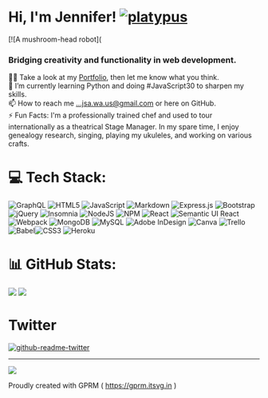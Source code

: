 # Hi, I'm Jennifer! [![platypus](https://user-images.githubusercontent.com/110498167/222936054-fb44a004-87e4-46d5-8aec-5e6370c2f86c.png)](https://portfolio-jah.herokuapp.com/)
[![A mushroom-head robot](
### Bridging creativity and functionality in web development.<br>
👨‍💻 Take a look at my [Portfolio](https://portfolio-jah.herokuapp.com/), then let me know what you think.<br>🌱 I’m currently learning Python and doing #JavaScript30 to sharpen my skills.<br>📫 How to reach me ...jsa.wa.us@gmail.com or here on GitHub.<br>⚡ Fun Facts: I'm a professionally trained chef and used to tour internationally as a theatrical Stage Manager. In my spare time, I enjoy genealogy research, singing, playing my ukuleles, and working on various crafts.<br>

# 💻 Tech Stack:
![GraphQL](https://img.shields.io/badge/-GraphQL-E10098?style=for-the-badge&logo=graphql&logoColor=white) ![HTML5](https://img.shields.io/badge/html5-%23E34F26.svg?style=for-the-badge&logo=html5&logoColor=white) ![JavaScript](https://img.shields.io/badge/javascript-%23323330.svg?style=for-the-badge&logo=javascript&logoColor=%23F7DF1E) ![Markdown](https://img.shields.io/badge/markdown-%23000000.svg?style=for-the-badge&logo=markdown&logoColor=white) ![Express.js](https://img.shields.io/badge/express.js-%23404d59.svg?style=for-the-badge&logo=express&logoColor=%2361DAFB) ![Bootstrap](https://img.shields.io/badge/bootstrap-%23563D7C.svg?style=for-the-badge&logo=bootstrap&logoColor=white) ![jQuery](https://img.shields.io/badge/jquery-%230769AD.svg?style=for-the-badge&logo=jquery&logoColor=white) ![Insomnia](https://img.shields.io/badge/Insomnia-black?style=for-the-badge&logo=insomnia&logoColor=5849BE) ![NodeJS](https://img.shields.io/badge/node.js-6DA55F?style=for-the-badge&logo=node.js&logoColor=white) ![NPM](https://img.shields.io/badge/NPM-%23000000.svg?style=for-the-badge&logo=npm&logoColor=white) ![React](https://img.shields.io/badge/react-%2320232a.svg?style=for-the-badge&logo=react&logoColor=%2361DAFB) ![Semantic UI React](https://img.shields.io/badge/Semantic%20UI%20React-%2335BDB2.svg?style=for-the-badge&logo=SemanticUIReact&logoColor=white) ![Webpack](https://img.shields.io/badge/webpack-%238DD6F9.svg?style=for-the-badge&logo=webpack&logoColor=black) ![MongoDB](https://img.shields.io/badge/MongoDB-%234ea94b.svg?style=for-the-badge&logo=mongodb&logoColor=white) ![MySQL](https://img.shields.io/badge/mysql-%2300f.svg?style=for-the-badge&logo=mysql&logoColor=white) ![Adobe InDesign](https://img.shields.io/badge/Adobe%20InDesign-49021F?style=for-the-badge&logo=adobeindesign&logoColor=white) ![Canva](https://img.shields.io/badge/Canva-%2300C4CC.svg?style=for-the-badge&logo=Canva&logoColor=white) ![Trello](https://img.shields.io/badge/Trello-%23026AA7.svg?style=for-the-badge&logo=Trello&logoColor=white) ![Babel](https://img.shields.io/badge/Babel-F9DC3e?style=for-the-badge&logo=babel&logoColor=black)![CSS3](https://img.shields.io/badge/css3-%231572B6.svg?style=for-the-badge&logo=css3&logoColor=white) ![Heroku](https://img.shields.io/badge/heroku-%23430098.svg?style=for-the-badge&logo=heroku&logoColor=white)
# 📊 GitHub Stats:
![](https://github-readme-stats.vercel.app/api?username=jsalexan&theme=merko&hide_border=false&include_all_commits=false&count_private=false)
![](https://github-readme-streak-stats.herokuapp.com/?user=jsalexan&theme=merko)<br/>

# Twitter
[![github-readme-twitter](https://github-readme-twitter.gazf.vercel.app/api?id=JSAH2000)](https://twitter.com/JSAH2000)

---
[![](https://visitcount.itsvg.in/api?id=jsalexan&icon=0&color=3)](https://visitcount.itsvg.in)


 Proudly created with GPRM ( https://gprm.itsvg.in )
